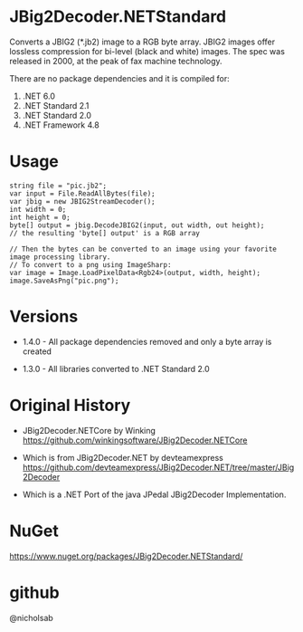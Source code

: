 # JBig2Decoder.NETStandard

Converts a JBIG2 (*.jb2) image to a RGB byte array. JBIG2 images offer lossless compression for bi-level (black and white) images.  The spec was released in 2000, at the peak of fax machine technology.

There are no package dependencies and it is compiled for:
    
1) .NET 6.0
2) .NET Standard 2.1
3) .NET Standard 2.0
4) .NET Framework 4.8


# Usage

```
string file = "pic.jb2";
var input = File.ReadAllBytes(file);
var jbig = new JBIG2StreamDecoder();
int width = 0;
int height = 0;
byte[] output = jbig.DecodeJBIG2(input, out width, out height);
// the resulting 'byte[] output' is a RGB array

// Then the bytes can be converted to an image using your favorite image processing library.
// To convert to a png using ImageSharp:
var image = Image.LoadPixelData<Rgb24>(output, width, height);
image.SaveAsPng("pic.png");
```

# Versions 

* 1.4.0 - All package dependencies removed and only a byte array is created

* 1.3.0 - All libraries converted to .NET Standard 2.0


# Original History

* JBig2Decoder.NETCore by Winking
https://github.com/winkingsoftware/JBig2Decoder.NETCore

* Which is from JBig2Decoder.NET by devteamexpress 
https://github.com/devteamexpress/JBig2Decoder.NET/tree/master/JBig2Decoder

* Which is a .NET Port of the java JPedal JBig2Decoder Implementation.

# NuGet

https://www.nuget.org/packages/JBig2Decoder.NETStandard/ 

# github

@nicholsab
  